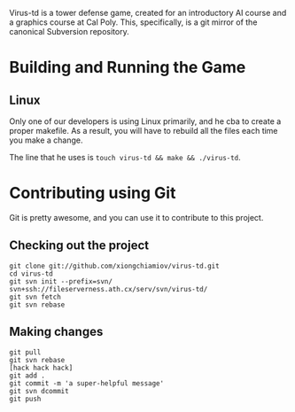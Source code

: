 Virus-td is a tower defense game, created for an introductory AI course and a
graphics course at Cal Poly. This, specifically, is a git mirror of the
canonical Subversion repository.

# Building and Running the Game

## Linux

Only one of our developers is using Linux primarily, and he cba to create a
proper makefile. As a result, you will have to rebuild all the files each time
you make a change.

The line that he uses is `touch virus-td && make && ./virus-td`.

# Contributing using Git

Git is pretty awesome, and you can use it to contribute to this project.

## Checking out the project

	git clone git://github.com/xiongchiamiov/virus-td.git
	cd virus-td
	git svn init --prefix=svn/ svn+ssh://fileserverness.ath.cx/serv/svn/virus-td/
	git svn fetch
	git svn rebase

## Making changes

	git pull
	git svn rebase
	[hack hack hack]
	git add .
	git commit -m 'a super-helpful message'
	git svn dcommit
	git push
